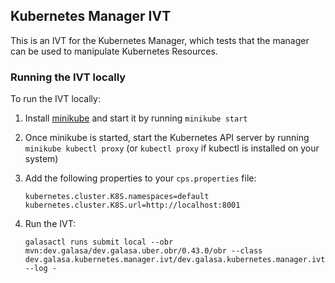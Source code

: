 ## Kubernetes Manager IVT

This is an IVT for the Kubernetes Manager, which tests that the manager can be used to manipulate Kubernetes Resources.

### Running the IVT locally

To run the IVT locally:

1. Install [minikube](https://minikube.sigs.k8s.io/docs/start) and start it by running `minikube start`

2. Once minikube is started, start the Kubernetes API server by running `minikube kubectl proxy` (or `kubectl proxy` if kubectl is installed on your system)

3. Add the following properties to your `cps.properties` file:
    ```properties
    kubernetes.cluster.K8S.namespaces=default
    kubernetes.cluster.K8S.url=http://localhost:8001
    ```

4. Run the IVT:
   ```
   galasactl runs submit local --obr mvn:dev.galasa/dev.galasa.uber.obr/0.43.0/obr --class dev.galasa.kubernetes.manager.ivt/dev.galasa.kubernetes.manager.ivt.KubernetesManagerIVT --log -
   ```
